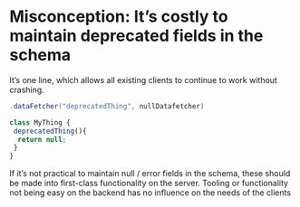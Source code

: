 # Misconception: It’s costly to maintain deprecated fields in the schema</title>
It’s one line, which allows all existing clients to continue to work without crashing. 

```java
.dataFetcher("deprecatedThing", nullDatafetcher)
```

```js
class MyThing {
 deprecatedThing(){
  return null;
 } 
}
```

If it’s not practical to maintain null / error fields in the schema, these should be made into first-class functionality on the server. Tooling or functionality not being easy on the backend has no influence on the needs of the clients